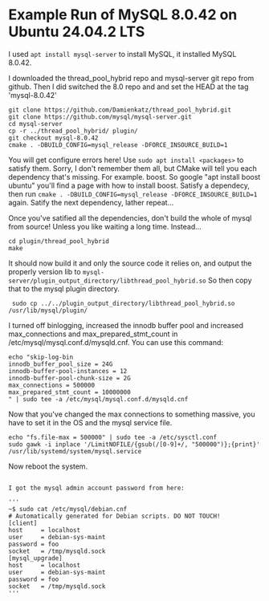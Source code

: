 # Example Run of MySQL 8.0.42 on Ubuntu 24.04.2 LTS

I used `apt install mysql-server` to install MySQL, it installed MySQL 8.0.42.

I downloaded the thread_pool_hybrid repo and mysql-server git repo from github. Then I did switched the 8.0 repo and and set the HEAD at the tag 'mysql-8.0.42'

```
git clone https://github.com/Damienkatz/thread_pool_hybrid.git
git clone https://github.com/mysql/mysql-server.git
cd mysql-server
cp -r ../thread_pool_hybrid/ plugin/
git checkout mysql-8.0.42
cmake . -DBUILD_CONFIG=mysql_release -DFORCE_INSOURCE_BUILD=1
```

You will get configure errors here! Use `sudo apt install <packages>` to satisfy them. Sorry, I don't remember them all, but CMake will tell you each dependency that's missing. For example. boost. So google "apt install boost ubuntu" you'll find a page with how to install boost. Satisfy a dependecy, then run `cmake . -DBUILD_CONFIG=mysql_release -DFORCE_INSOURCE_BUILD=1` again. Satify the next dependency, lather repeat...

Once you've satified all the dependencies, don't build the whole of mysql from source! Unless you like waiting a long time. Instead...

```
cd plugin/thread_pool_hybrid
make
```

It should now build it and only the source code it relies on, and output the properly version lib to `mysql-server/plugin_output_directory/libthread_pool_hybrid.so` So then copy that to the mysql plugin directory.

```
 sudo cp ../../plugin_output_directory/libthread_pool_hybrid.so /usr/lib/mysql/plugin/
```

I turned off binlogging, increased the innodb buffer pool and increased max_connections and max_prepared_stmt_count in /etc/mysql/mysql.conf.d/mysqld.cnf. You can use this command:

```
echo "skip-log-bin
innodb_buffer_pool_size = 24G
innodb-buffer-pool-instances = 12
innodb-buffer-pool-chunk-size = 2G
max_connections = 500000
max_prepared_stmt_count = 10000000
" | sudo tee -a /etc/mysql/mysql.conf.d/mysqld.cnf
```

Now that you've changed the max connections to something massive, you have to set it in the OS and the mysql service file.

```
echo "fs.file-max = 500000" | sudo tee -a /etc/sysctl.conf
sudo gawk -i inplace '/LimitNOFILE/{gsub(/[0-9]+/, "500000")};{print}' /usr/lib/systemd/system/mysql.service
```

Now reboot the system.

```

I got the mysql admin account password from here:

'''
~$ sudo cat /etc/mysql/debian.cnf
# Automatically generated for Debian scripts. DO NOT TOUCH!
[client]
host     = localhost
user     = debian-sys-maint
password = foo
socket   = /tmp/mysqld.sock
[mysql_upgrade]
host     = localhost
user     = debian-sys-maint
password = foo
socket   = /tmp/mysqld.sock
'''





